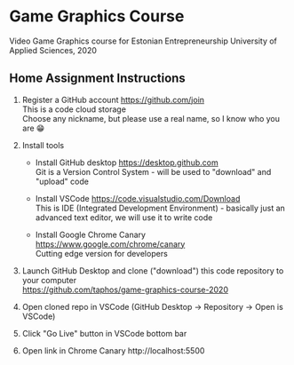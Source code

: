 # Game Graphics Course

Video Game Graphics course for Estonian Entrepreneurship University of Applied Sciences, 2020

## Home Assignment Instructions

1. Register a GitHub account https://github.com/join
<br/>This is a code cloud storage
<br/>Choose any nickname, but please use a real name, so I know who you are :grin:

2. Install tools

    * Install GitHub desktop https://desktop.github.com
    <br/>Git is a Version Control System - will be used to "download" and "upload" code
    
    * Install VSCode https://code.visualstudio.com/Download
    <br/>This is IDE (Integrated Development Environment) - basically just an advanced text editor, we will use it to write code

    * Install Google Chrome Canary https://www.google.com/chrome/canary
    <br/> Cutting edge version for developers
    
2. Launch GitHub Desktop and clone ("download") this code repository to your computer
    <br/>https://github.com/taphos/game-graphics-course-2020
    
3. Open cloned repo in VSCode (GitHub Desktop -> Repository -> Open is VSCode)

4. Click "Go Live" button in VSCode bottom bar

5. Open link in Chrome Canary http://localhost:5500

